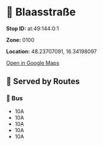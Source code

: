 # 🚉 Blaasstraße


**Stop ID:** at:49:144:0:1

**Zone:** 0100

**Location:** 48.23707091, 16.34198097

[Open in Google Maps](https://www.google.com/maps?q=48.23707091,16.34198097)

## 🚆 Served by Routes

### 🚌 Bus
- 10A
- 10A
- 10A
- 10A
- 10A